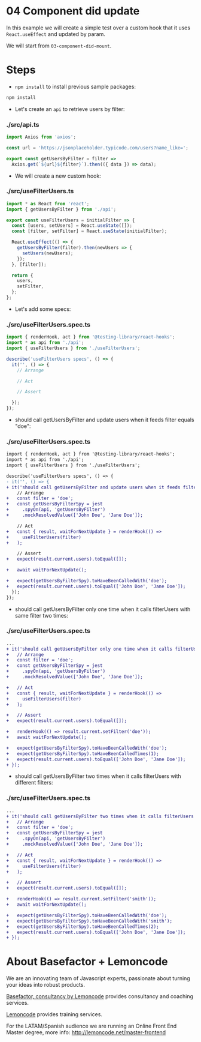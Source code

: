 # 04 Component did update

In this example we will create a simple test over a custom hook that it uses `React.useEffect` and updated by param.

We will start from `03-component-did-mount`.

# Steps

- `npm install` to install previous sample packages:

```bash
npm install
```

- Let's create an `api` to retrieve users by filter:

### ./src/api.ts

```javascript
import Axios from 'axios';

const url = 'https://jsonplaceholder.typicode.com/users?name_like=';

export const getUsersByFilter = filter =>
  Axios.get(`${url}${filter}`).then(({ data }) => data);

```

- We will create a new custom hook:

### ./src/useFilterUsers.ts

```javascript
import * as React from 'react';
import { getUsersByFilter } from './api';

export const useFilterUsers = initialFilter => {
  const [users, setUsers] = React.useState([]);
  const [filter, setFilter] = React.useState(initialFilter);

  React.useEffect(() => {
    getUsersByFilter(filter).then(newUsers => {
      setUsers(newUsers);
    });
  }, [filter]);

  return {
    users,
    setFilter,
  };
};

```

- Let's add some specs:

### ./src/useFilterUsers.spec.ts

```javascript
import { renderHook, act } from '@testing-library/react-hooks';
import * as api from './api';
import { useFilterUsers } from './useFilterUsers';

describe('useFilterUsers specs', () => {
  it('', () => {
    // Arrange

    // Act

    // Assert

  });
});

```

- should call getUsersByFilter and update users when it feeds filter equals "doe":

### ./src/useFilterUsers.spec.ts

```diff
import { renderHook, act } from '@testing-library/react-hooks';
import * as api from './api';
import { useFilterUsers } from './useFilterUsers';

describe('useFilterUsers specs', () => {
- it('', () => {
+ it('should call getUsersByFilter and update users when it feeds filter equals "doe"', async () => {
    // Arrange
+   const filter = 'doe';
+   const getUsersByFilterSpy = jest
+     .spyOn(api, 'getUsersByFilter')
+     .mockResolvedValue(['John Doe', 'Jane Doe']);

    // Act
+   const { result, waitForNextUpdate } = renderHook(() =>
+     useFilterUsers(filter)
+   );

    // Assert
+   expect(result.current.users).toEqual([]);

+   await waitForNextUpdate();

+   expect(getUsersByFilterSpy).toHaveBeenCalledWith('doe');
+   expect(result.current.users).toEqual(['John Doe', 'Jane Doe']);
  });
});

```

- should call getUsersByFilter only one time when it calls filterUsers with same filter two times:

### ./src/useFilterUsers.spec.ts

```diff
...
+ it('should call getUsersByFilter only one time when it calls filterUsers with same filter two times', async () => {
+   // Arrange
+   const filter = 'doe';
+   const getUsersByFilterSpy = jest
+     .spyOn(api, 'getUsersByFilter')
+     .mockResolvedValue(['John Doe', 'Jane Doe']);

+   // Act
+   const { result, waitForNextUpdate } = renderHook(() =>
+     useFilterUsers(filter)
+   );

+   // Assert
+   expect(result.current.users).toEqual([]);

+   renderHook(() => result.current.setFilter('doe'));
+   await waitForNextUpdate();

+   expect(getUsersByFilterSpy).toHaveBeenCalledWith('doe');
+   expect(getUsersByFilterSpy).toHaveBeenCalledTimes(1);
+   expect(result.current.users).toEqual(['John Doe', 'Jane Doe']);
+ });
```

- should call getUsersByFilter two times when it calls filterUsers with different filters:

### ./src/useFilterUsers.spec.ts

```diff
...
+ it('should call getUsersByFilter two times when it calls filterUsers with different filters', async () => {
+   // Arrange
+   const filter = 'doe';
+   const getUsersByFilterSpy = jest
+     .spyOn(api, 'getUsersByFilter')
+     .mockResolvedValue(['John Doe', 'Jane Doe']);

+   // Act
+   const { result, waitForNextUpdate } = renderHook(() =>
+     useFilterUsers(filter)
+   );

+   // Assert
+   expect(result.current.users).toEqual([]);

+   renderHook(() => result.current.setFilter('smith'));
+   await waitForNextUpdate();

+   expect(getUsersByFilterSpy).toHaveBeenCalledWith('doe');
+   expect(getUsersByFilterSpy).toHaveBeenCalledWith('smith');
+   expect(getUsersByFilterSpy).toHaveBeenCalledTimes(2);
+   expect(result.current.users).toEqual(['John Doe', 'Jane Doe']);
+ });

```

# About Basefactor + Lemoncode

We are an innovating team of Javascript experts, passionate about turning your ideas into robust products.

[Basefactor, consultancy by Lemoncode](http://www.basefactor.com) provides consultancy and coaching services.

[Lemoncode](http://lemoncode.net/services/en/#en-home) provides training services.

For the LATAM/Spanish audience we are running an Online Front End Master degree, more info: http://lemoncode.net/master-frontend
